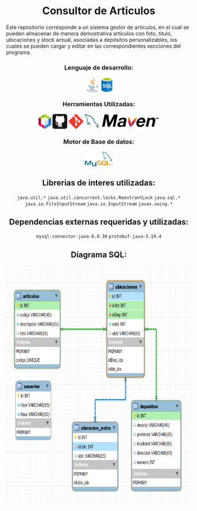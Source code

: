 <div align="center">
<h1>Consultor de Articulos</h1>
<p align="left">Este repositorio corresponde a un sistema gestor de artículos, en el cual se pueden almacenar de manera demostrativa artículos con foto, 
  titulo, ubicaciones y stock actual, asociadas a depósitos personalizables, los cuales se pueden cargar y editar en las correspondientes secciones del programa.</p>
  
<h3>Lenguaje de desarrollo:</h3>
<img align="center" src="https://raw.githubusercontent.com/RubenRDC/rdcpictures/master/pictures/java.svg?token=GHSAT0AAAAAACRFSMR4GU32XPT7224UREH2ZVFTIZA" height="40"></img>
<img align="center" src="https://raw.githubusercontent.com/RubenRDC/rdcpictures/master/pictures/sql.svg" height="40"></img>
<h3>Herramientas Utilizadas:</h3>
<div align="center">
<img src ="https://raw.githubusercontent.com/RubenRDC/rdcpictures/master/pictures/Apache_NetBeans_Logo.svg?token=GHSAT0AAAAAACRFSMR4OS377HODE3TBGGOAZVFTGBQ" height="40"></img>
<img src ="https://raw.githubusercontent.com/RubenRDC/rdcpictures/master/pictures/github.svg?token=GHSAT0AAAAAACRFSMR4H4RX3RZQEQEFS5SUZVFTF6Q" height="40"></img>
<img src ="https://raw.githubusercontent.com/RubenRDC/rdcpictures/master/pictures/git.svg?token=GHSAT0AAAAAACRFSMR46MYGD64M4OSA3U7GZVFTGAA" height="40"></img>
<img src ="https://raw.githubusercontent.com/RubenRDC/rdcpictures/master/pictures/mysql-workbench.svg" height="40"></img> 
<img src ="https://raw.githubusercontent.com/RubenRDC/rdcpictures/master/pictures/Apache_Maven_logo.svg" height="40"></img> 
</div>
<h3>Motor de Base de datos:</h3>
<img src ="https://raw.githubusercontent.com/RubenRDC/rdcpictures/master/pictures/mysql-official.svg?token=GHSAT0AAAAAACRFSMR55RMHMEYJ46VNPO6IZVFTGBA" height="40"></img>
<h2>Librerias de interes utilizadas:</h2>

`java.util.*`
`java.util.concurrent.locks.ReentrantLock`
`java.sql.*`
`java.io.FileInputStream`
`java.io.InputStream`
`javax.swing.*`

<h2>Dependencias externas requeridas y utilizadas:</h2>

`mysql-connector-java-8.0.30`
`protobuf-java-3.19.4`

<h2>Diagrama SQL:</h2>
<img src ="https://raw.githubusercontent.com/RubenRDC/rdcpictures/b83329fc9df3d36b90d3410567e4ff84152d5089/pictures/ConsultorArticulo/DiagramSQL.png" height="650"></img> 

</div>
